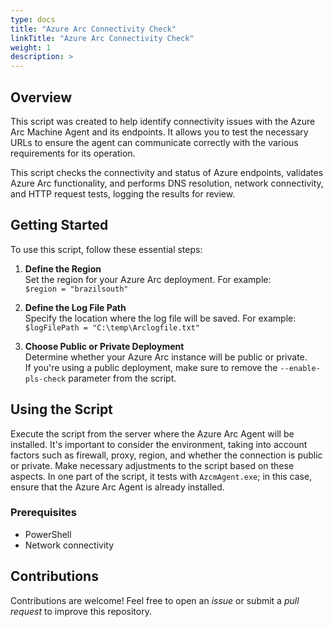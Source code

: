 ```yaml
---
type: docs
title: "Azure Arc Connectivity Check"
linkTitle: "Azure Arc Connectivity Check"
weight: 1
description: >
---
```


## Overview  

This script was created to help identify connectivity issues with the Azure Arc Machine Agent and its endpoints. It allows you to test the necessary URLs to ensure the agent can communicate correctly with the various requirements for its operation.

This script checks the connectivity and status of Azure endpoints, validates Azure Arc functionality, and performs DNS resolution, network connectivity, and HTTP request tests, logging the results for review.

## Getting Started

To use this script, follow these essential steps:

1. **Define the Region**  
   Set the region for your Azure Arc deployment. For example:  
   `$region = "brazilsouth"`

2. **Define the Log File Path**  
   Specify the location where the log file will be saved. For example:  
   `$logFilePath = "C:\temp\Arclogfile.txt"`

3. **Choose Public or Private Deployment**  
   Determine whether your Azure Arc instance will be public or private.  
   If you're using a public deployment, make sure to remove the `--enable-pls-check` parameter from the script.

## Using the Script

Execute the script from the server where the Azure Arc Agent will be installed. It's important to consider the environment, taking into account factors such as firewall, proxy, region, and whether the connection is public or private. Make necessary adjustments to the script based on these aspects. In one part of the script, it tests with `AzcmAgent.exe`; in this case, ensure that the Azure Arc Agent is already installed.

### Prerequisites

- PowerShell
- Network connectivity

## Contributions

Contributions are welcome! Feel free to open an _issue_ or submit a _pull request_ to improve this repository.